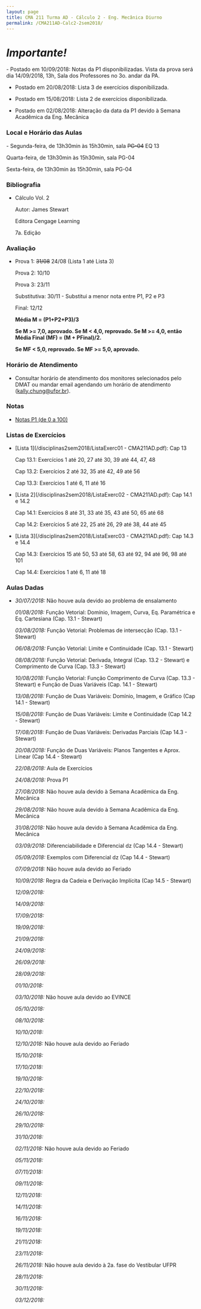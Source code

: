 ```yaml
---
layout: page
title: CMA 211 Turma AD - Cálculo 2 - Eng. Mecânica Diurno
permalink: /CMA211AD-Calc2-2sem2018/
---
```

<h1><b><i>Importante!</i></b></h1>
- Postado em 10/09/2018: Notas da P1 disponibilizadas. Vista da prova será dia 14/09/2018, 13h, Sala dos Professores no 3o. andar da PA.

- Postado em 20/08/2018: Lista 3 de exercícios disponibilizada.

- Postado em 15/08/2018: Lista 2 de exercícios disponibilizada.

- Postado em 02/08/2018: Alteração da data da P1 devido à Semana Acadêmica da Eng. Mecânica

<h3>Local e Horário das Aulas</h3>
- Segunda-feira, de 13h30min às 15h30min, sala <strike>PG-04</strike> EQ 13

  Quarta-feira, de 13h30min às 15h30min, sala PG-04
  
  Sexta-feira, de 13h30min às 15h30min, sala PG-04
  
<h3>Bibliografia</h3>

- Cálculo Vol. 2

  Autor: James Stewart

  Editora Cengage Learning

  7a. Edição

<h3>Avaliação</h3>

- Prova 1: <strike>31/08</strike> 24/08 (Lista 1 até Lista 3)

  Prova 2: 10/10
  
  Prova 3: 23/11
  
  Substitutiva: 30/11 - Substitui a menor nota entre P1, P2 e P3
  
  Final: 12/12

  <b>Média M = (P1+P2+P3)/3</b>

  <b>Se M >= 7,0, aprovado. Se M < 4,0, reprovado. Se M >= 4,0, então Média Final (MF) = (M + PFinal)/2.</b>

  <b>Se MF < 5,0, reprovado. Se MF >= 5,0, aprovado.</b>
 

<h3>Horário de Atendimento</h3>

- Consultar horário de atendimento dos monitores selecionados pelo DMAT ou mandar email agendando um horário de atendimento (kally.chung@ufpr.br).

<h3>Notas</h3>

- [Notas P1 (de 0 a 100)](/disciplinas2sem2018/NotaP1-AD.pdf)

<h3>Listas de Exercícios</h3>

- [Lista 1](/disciplinas2sem2018/ListaExerc01 - CMA211AD.pdf): Cap 13

  Cap 13.1: Exercícios 1 até 20, 27 até 30, 39 até 44, 47, 48
  
  Cap 13.2: Exercícios 2 até 32, 35 até 42, 49 até 56
  
  Cap 13.3: Exercícios 1 até 6, 11 até 16
  
- [Lista 2](/disciplinas2sem2018/ListaExerc02 - CMA211AD.pdf): Cap 14.1 e 14.2

  Cap 14.1: Exercícios 8 até 31, 33 até 35, 43 até 50, 65 até 68
  
  Cap 14.2: Exercícios 5 até 22, 25 até 26, 29 até 38, 44 até 45

- [Lista 3](/disciplinas2sem2018/ListaExerc03 - CMA211AD.pdf): Cap 14.3 e 14.4

  Cap 14.3: Exercícios 15 até 50, 53 até 58, 63 até 92, 94 até 96, 98 até 101
  
  Cap 14.4: Exercícios 1 até 6, 11 até 18

<h3>Aulas Dadas</h3>

- _30/07/2018:_ Não houve aula devido ao problema de ensalamento

  _01/08/2018:_ Função Vetorial: Domínio, Imagem, Curva, Eq. Paramétrica e Eq. Cartesiana (Cap. 13.1 - Stewart)
  
  _03/08/2018:_ Função Vetorial: Problemas de intersecção (Cap. 13.1 - Stewart)

  _06/08/2018:_ Função Vetorial: Limite e Continuidade (Cap. 13.1 - Stewart)
  
  _08/08/2018:_ Função Vetorial: Derivada, Integral (Cap. 13.2 - Stewart) e Comprimento de Curva (Cap. 13.3 - Stewart)
  
  _10/08/2018:_ Função Vetorial: Função Comprimento de Curva (Cap. 13.3 - Stewart) e Função de Duas Variáveis (Cap. 14.1 - Stewart)
  
  _13/08/2018:_ Função de Duas Variáveis: Domínio, Imagem, e Gráfico (Cap 14.1 - Stewart) 
  
  _15/08/2018:_ Função de Duas Variáveis: Limite e Continuidade (Cap 14.2 - Stewart)
  
  _17/08/2018:_ Função de Duas Variáveis: Derivadas Parciais (Cap 14.3 - Stewart)
  
  _20/08/2018:_ Função de Duas Variáveis: Planos Tangentes e Aprox. Linear (Cap 14.4 - Stewart)
  
  _22/08/2018:_ Aula de Exercícios
  
  _24/08/2018:_ Prova P1
  
  _27/08/2018:_ Não houve aula devido à Semana Acadêmica da Eng. Mecânica
  
  _29/08/2018:_ Não houve aula devido à Semana Acadêmica da Eng. Mecânica
  
  _31/08/2018:_ Não houve aula devido à Semana Acadêmica da Eng. Mecânica
  
  _03/09/2018:_ Diferenciabilidade e Diferencial dz (Cap 14.4 - Stewart) 
  
  _05/09/2018:_ Exemplos com Diferencial dz (Cap 14.4 - Stewart) 
  
  _07/09/2018:_ Não houve aula devido ao Feriado
  
  _10/09/2018:_ Regra da Cadeia e Derivação Implícita (Cap 14.5 - Stewart)
  
  _12/09/2018:_  
  
  _14/09/2018:_  
  
  _17/09/2018:_  
  
  _19/09/2018:_  
  
  _21/09/2018:_  
  
  _24/09/2018:_  
  
  _26/09/2018:_  
  
  _28/09/2018:_  
  
  _01/10/2018:_  
  
  _03/10/2018:_ Não houve aula devido ao EVINCE
  
  _05/10/2018:_  
  
  _08/10/2018:_  
  
  _10/10/2018:_  
  
  _12/10/2018:_ Não houve aula devido ao Feriado 
  
  _15/10/2018:_  
  
  _17/10/2018:_  
  
  _19/10/2018:_  
  
  _22/10/2018:_  
  
  _24/10/2018:_  
  
  _26/10/2018:_  
  
  _29/10/2018:_  
  
  _31/10/2018:_  
  
  _02/11/2018:_ Não houve aula devido ao Feriado 
  
  _05/11/2018:_  
  
  _07/11/2018:_  
  
  _09/11/2018:_  
  
  _12/11/2018:_  
  
  _14/11/2018:_  
  
  _16/11/2018:_  
  
  _19/11/2018:_  
  
  _21/11/2018:_  
  
  _23/11/2018:_  
  
  _26/11/2018:_ Não houve aula devido à 2a. fase do Vestibular UFPR 
  
  _28/11/2018:_  
  
  _30/11/2018:_  
  
  _03/12/2018:_ 
